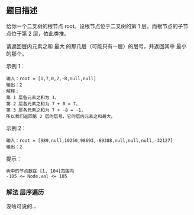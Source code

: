 ## 题目描述
给你一个二叉树的根节点 root。设根节点位于二叉树的第 1 层，而根节点的子节点位于第 2 层，依此类推。

请返回层内元素之和 最大 的那几层（可能只有一层）的层号，并返回其中 最小 的那个。

示例 1：
```
输入：root = [1,7,0,7,-8,null,null]
输出：2
解释：
第 1 层各元素之和为 1，
第 2 层各元素之和为 7 + 0 = 7，
第 3 层各元素之和为 7 + -8 = -1，
所以我们返回第 2 层的层号，它的层内元素之和最大。
```
示例 2：
```
输入：root = [989,null,10250,98693,-89388,null,null,null,-32127]
输出：2
```

提示：
```
树中的节点数在 [1, 104]范围内
-105 <= Node.val <= 105
```

### 解法 层序遍历
没啥可说的…